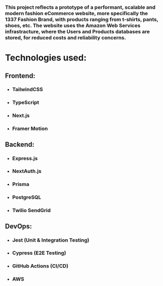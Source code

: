  ### This project reflects a prototype of a performant, scalable and modern fashion eCommerce website, more specifically the 1337 Fashion Brand, with products ranging from t-shirts, pants, shoes, etc. The website uses the Amazon Web Services infrastracture, where the Users and Products databases are stored, for reduced costs and reliability concerns.
 
 # Technologies used:
 ## Frontend: 
 - ### TailwindCSS
 - ### TypeScript 
 - ### Next.js
 - ### Framer Motion 
 ## Backend: 
 - ### Express.js
 - ### NextAuth.js
 - ### Prisma
 - ### PostgreSQL
 - ### Twilio SendGrid
 ## DevOps: 
 - ### Jest (Unit & Integration Testing)
 - ### Cypress (E2E Testing)
 - ### GitHub Actions (CI/CD)
 - ### AWS

